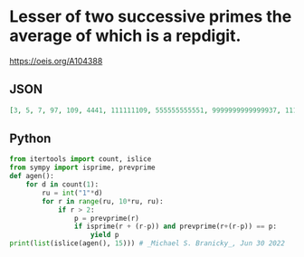 # Lesser of two successive primes the average of which is a repdigit\.
https://oeis.org/A104388
## JSON
```JSON
[3, 5, 7, 97, 109, 4441, 111111109, 555555555551, 9999999999999937, 111111111111111091, 444444444444444419, 555555555555555555491, 777777777777777777777767, 333333333333333333333333333333293, 444444444444444444444444444444444391]
```
## Python
```Python
from itertools import count, islice
from sympy import isprime, prevprime
def agen():
    for d in count(1):
        ru = int("1"*d)
        for r in range(ru, 10*ru, ru):
            if r > 2:
                p = prevprime(r)
                if isprime(r + (r-p)) and prevprime(r+(r-p)) == p:
                    yield p
print(list(islice(agen(), 15))) # _Michael S. Branicky_, Jun 30 2022
```
